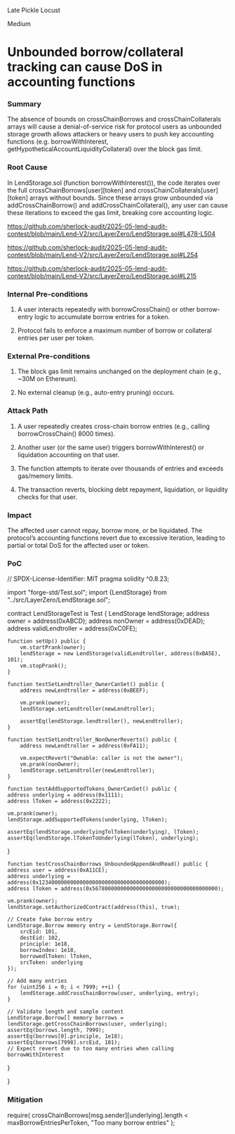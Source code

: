 Late Pickle Locust

Medium

# Unbounded borrow/collateral tracking can cause DoS in accounting functions

### Summary

The absence of bounds on crossChainBorrows and crossChainCollaterals arrays will cause a denial-of-service risk for protocol users as unbounded storage growth allows attackers or heavy users to push key accounting functions (e.g. borrowWithInterest, getHypotheticalAccountLiquidityCollateral) over the block gas limit.



### Root Cause

In LendStorage.sol (function borrowWithInterest()), the code iterates over the full crossChainBorrows[user][token] and crossChainCollaterals[user][token] arrays without bounds. Since these arrays grow unbounded via addCrossChainBorrow() and addCrossChainCollateral(), any user can cause these iterations to exceed the gas limit, breaking core accounting logic.

https://github.com/sherlock-audit/2025-05-lend-audit-contest/blob/main/Lend-V2/src/LayerZero/LendStorage.sol#L478-L504

https://github.com/sherlock-audit/2025-05-lend-audit-contest/blob/main/Lend-V2/src/LayerZero/LendStorage.sol#L254

https://github.com/sherlock-audit/2025-05-lend-audit-contest/blob/main/Lend-V2/src/LayerZero/LendStorage.sol#L215


### Internal Pre-conditions

1. A user interacts repeatedly with borrowCrossChain() or other borrow-entry logic to accumulate borrow entries for a token.

2. Protocol fails to enforce a maximum number of borrow or collateral entries per user per token.

### External Pre-conditions

1. The block gas limit remains unchanged on the deployment chain (e.g., ~30M on Ethereum).

2. No external cleanup (e.g., auto-entry pruning) occurs.

### Attack Path

1. A user repeatedly creates cross-chain borrow entries (e.g., calling borrowCrossChain() 8000 times).

2. Another user (or the same user) triggers borrowWithInterest() or liquidation accounting on that user.

3. The function attempts to iterate over thousands of entries and exceeds gas/memory limits.

4. The transaction reverts, blocking debt repayment, liquidation, or liquidity checks for that user.



### Impact

The affected user cannot repay, borrow more, or be liquidated. The protocol’s accounting functions revert due to excessive iteration, leading to partial or total DoS for the affected user or token.



### PoC
// SPDX-License-Identifier: MIT
pragma solidity ^0.8.23;

import "forge-std/Test.sol";
import {LendStorage} from "../src/LayerZero/LendStorage.sol";

contract LendStorageTest is Test {
    LendStorage lendStorage;
    address owner = address(0xABCD);
    address nonOwner = address(0xDEAD);
    address validLendtroller = address(0xC0FE);
    

    function setUp() public {
        vm.startPrank(owner);
        lendStorage = new LendStorage(validLendtroller, address(0xBA5E), 101);
        vm.stopPrank();
    }

    function testSetLendtroller_OwnerCanSet() public {
        address newLendtroller = address(0xBEEF);

        vm.prank(owner);
        lendStorage.setLendtroller(newLendtroller);

        assertEq(lendStorage.lendtroller(), newLendtroller);
    }

    function testSetLendtroller_NonOwnerReverts() public {
        address newLendtroller = address(0xFA11);

        vm.expectRevert("Ownable: caller is not the owner");
        vm.prank(nonOwner);
        lendStorage.setLendtroller(newLendtroller);
    }

    function testAddSupportedTokens_OwnerCanSet() public {
    address underlying = address(0x1111);
    address lToken = address(0x2222);

    vm.prank(owner);
    lendStorage.addSupportedTokens(underlying, lToken);

    assertEq(lendStorage.underlyingTolToken(underlying), lToken);
    assertEq(lendStorage.lTokenToUnderlying(lToken), underlying);
}

    function testCrossChainBorrows_UnboundedAppendAndRead() public {
    address user = address(0xA11CE);
    address underlying = address(0x1234000000000000000000000000000000000000);
    address lToken = address(0x5678000000000000000000000000000000000000);

    vm.prank(owner);
    lendStorage.setAuthorizedContract(address(this), true);

    // Create fake borrow entry
    LendStorage.Borrow memory entry = LendStorage.Borrow({
        srcEid: 101,
        destEid: 102,
        principle: 1e18,
        borrowIndex: 1e18,
        borrowedlToken: lToken,
        srcToken: underlying
    });

    // Add many entries
    for (uint256 i = 0; i < 7999; ++i) {
        lendStorage.addCrossChainBorrow(user, underlying, entry);
    }

    // Validate length and sample content
    LendStorage.Borrow[] memory borrows = lendStorage.getCrossChainBorrows(user, underlying);
    assertEq(borrows.length, 7999);
    assertEq(borrows[0].principle, 1e18);
    assertEq(borrows[7998].srcEid, 101);
    // Expect revert due to too many entries when calling borrowWithInterest
   
}


}



### Mitigation

require(
    crossChainBorrows[msg.sender][underlying].length < maxBorrowEntriesPerToken,
    "Too many borrow entries"
);
